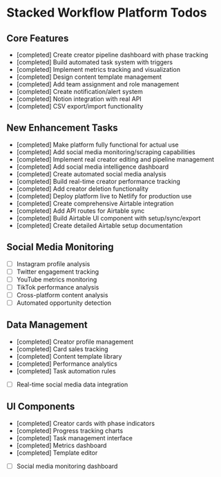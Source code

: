 # Stacked Workflow Platform Todos

## Core Features
- [completed] Create creator pipeline dashboard with phase tracking
- [completed] Build automated task system with triggers
- [completed] Implement metrics tracking and visualization
- [completed] Design content template management
- [completed] Add team assignment and role management
- [completed] Create notification/alert system
- [completed] Notion integration with real API
- [completed] CSV export/import functionality

## New Enhancement Tasks
- [completed] Make platform fully functional for actual use
- [completed] Add social media monitoring/scraping capabilities
- [completed] Implement real creator editing and pipeline management
- [completed] Add social media intelligence dashboard
- [completed] Create automated social media analysis
- [completed] Build real-time creator performance tracking
- [completed] Add creator deletion functionality
- [completed] Deploy platform live to Netlify for production use
- [completed] Create comprehensive Airtable integration
- [completed] Add API routes for Airtable sync
- [completed] Build Airtable UI component with setup/sync/export
- [completed] Create detailed Airtable setup documentation

## Social Media Monitoring
- [ ] Instagram profile analysis
- [ ] Twitter engagement tracking
- [ ] YouTube metrics monitoring
- [ ] TikTok performance analysis
- [ ] Cross-platform content analysis
- [ ] Automated opportunity detection

## Data Management
- [completed] Creator profile management
- [completed] Card sales tracking
- [completed] Content template library
- [completed] Performance analytics
- [completed] Task automation rules
- [ ] Real-time social media data integration

## UI Components
- [completed] Creator cards with phase indicators
- [completed] Progress tracking charts
- [completed] Task management interface
- [completed] Metrics dashboard
- [completed] Template editor
- [ ] Social media monitoring dashboard
